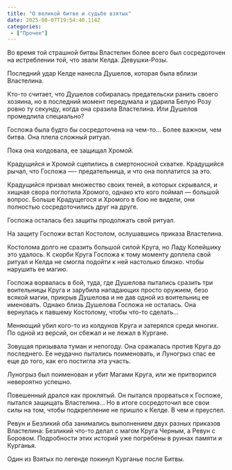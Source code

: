 ```yaml
---
title: "О великой битве и судьбе взятых"
date: 2025-08-07T19:54:40.114Z
categories:
 - ["Прочее"]
---
```


Во время той страшной битвы Властелин более всего был сосредоточен на
истреблении той, что звали Келда. Девушки-Розы.

Последний удар Келде нанесла Душелов, которая была вблизи Властелина.

Кто-то считает, что Душелов собиралась предательски ранить своего
хозяина, но в последний момент передумала и ударила Белую Розу ровно ту
секунду, когда она сразила Властелина. Или Душелов промедлила
специально?

Госпожа была будто бы сосредоточена на чем-то... Более важном, чем
битва. Она плела сложный ритуал.

Пока она колдовала, ее защищал Хромой.

Крадущийся и Хромой сцепились в смертоносной схватке. Крадущийся рычал,
что Госпожа —- предательница, и что она поплатится за это.

Крадущийся призвал множество своих теней, в которых скрывался, и хищная
свора поглотила Хромого, однако кто кого поймал — большой вопрос. Больше
Крадущегося и Хромого в бою не видели, они полностью сосредоточились
друг на друге.

Госпожа осталась без защиты продолжать свой ритуал.

На защиту Госпожи встал Костолом, ослушавшись приказа Властелина.

Костолома долго не сразить большой силой Круга, но Ладу Копейшику это
удалось. К скорби Круга Госпожа к тому моменту доплела свой ритуал и
Келда не смогла подойти к ней настолько близко. чтобы нарушить ее магию.

Госпожа ворвалась в бой, туда, где Душелова пытались сразить три
воительницы Круга и зарубила нападающих просто оружием, безо всякой
магии, прикрыв Душелова и не дав одной из воительниц ее именовать.
Однако близь Душелова Госпожа не осталась. Она вернулась к павшему
Костолому, чтобы что-то сделать...

Меняющий убил кого-то из колдунов Круга и затерялся среди многих. По
одной из версий, он сбежал и не лежал в Кургане.

Зовущая призывала туман и непогоду. Она сражалась против Круга до
последнего. Ее неудачно пытались поименовать, и Луногрыз спас ее еще до
того, как его постигла эта участь.

Луногрыз был поименован и убит Магами Круга, или же притворился
невероятно успешно.

Повешенный дрался как проклятый. Он пытался прорваться к Госпоже,
пытался защищать Властелина... Но в итоге сосредоточил все свои силы на
том, чтобы подкрепление не пришло к Келде. В чем и преуспел.

Ревун и Безликий оба занимались выполнением двух разных приказов
Властелина: Безликий что-то делал с магом Круга Черным, а Ревун с
Боровом. Подробности этих историй уже погребены в руинах памяти и
Курганья.

Один из Взятых по легенде покинул Курганье после Битвы.
